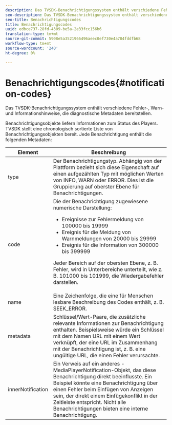 ```yaml
---
description: Das TVSDK-Benachrichtigungssystem enthält verschiedene Fehler-, Warn- und Informationshinweise, die diagnostische Metadaten bereitstellen.
seo-description: Das TVSDK-Benachrichtigungssystem enthält verschiedene Fehler-, Warn- und Informationshinweise, die diagnostische Metadaten bereitstellen.
seo-title: Benachrichtigungscodes
title: Benachrichtigungscodes
uuid: edbce737-28fd-4309-be5a-2e33fcc156b6
translation-type: tm+mt
source-git-commit: 5908e5a3521966496aeec0ef730e4a704fddfb68
workflow-type: tm+mt
source-wordcount: '240'
ht-degree: 0%

---
```



# Benachrichtigungscodes{#notification-codes}

Das TVSDK-Benachrichtigungssystem enthält verschiedene Fehler-, Warn- und Informationshinweise, die diagnostische Metadaten bereitstellen.

Benachrichtigungsobjekte liefern Informationen zum Status des Players. TVSDK stellt eine chronologisch sortierte Liste von Benachrichtigungsobjekten bereit. Jede Benachrichtigung enthält die folgenden Metadaten:

<table frame="all" colsep="1" rowsep="1" id="table_DBA8CACF02DB4AF2B053E560850B49CE"> 
 <thead> 
  <tr rowsep="1"> 
   <th colname="1" class="entry"> Element </th> 
   <th colname="2" class="entry"> Beschreibung </th> 
  </tr> 
 </thead>
 <tbody> 
  <tr rowsep="1"> 
   <td colname="1"><span class="codeph"> type</span> </td> 
   <td colname="2">Der Benachrichtigungstyp. Abhängig von der Plattform bezieht sich diese Eigenschaft auf einen aufgezählten Typ mit möglichen Werten von <span class="codeph"> INFO</span>, <span class="codeph"> WARN</span> oder <span class="codeph"> ERROR</span>. Dies ist die Gruppierung auf oberster Ebene für Benachrichtigungen. </td> 
  </tr> 
  <tr rowsep="1"> 
   <td colname="1"><span class="codeph"> code</span> </td> 
   <td colname="2">Die der Benachrichtigung zugewiesene numerische Darstellung: 
    <ul id="ul_31AB497C6FFA452496DD09B0D78687B9"> 
     <li id="li_53E75022C50246E0982E315D04EFD8B3">Ereignisse zur Fehlermeldung von 100000 bis 19999 </li> 
     <li id="li_11AE91D1325E4F718228E662C9C55F9A">Ereignis für die Meldung von Warnmeldungen von 20000 bis 29999 </li> 
     <li id="li_6D3EA03845294DC2BAD1ACF507639E51">Ereignis für die Information von 300000 bis 399999 </li> 
    </ul> <p>Jeder Bereich auf der obersten Ebene, z. B. Fehler, wird in Unterbereiche unterteilt, wie z. B. 101000 bis 101999, die Wiedergabefehler darstellen. </p> </td> 
  </tr> 
  <tr rowsep="1"> 
   <td colname="1"><span class="codeph"> name</span> </td> 
   <td colname="2">Eine Zeichenfolge, die eine für Menschen lesbare Beschreibung des Codes enthält, z. B. <span class="codeph"> SEEK_ERROR</span>. </td> 
  </tr> 
  <tr rowsep="1"> 
   <td colname="1"><span class="codeph"> metadata</span> </td> 
   <td colname="2">Schlüssel/Wert-Paare, die zusätzliche relevante Informationen zur Benachrichtigung enthalten. Beispielsweise würde ein Schlüssel mit dem Namen <span class="codeph"> URL</span> mit einem Wert verknüpft, der eine URL im Zusammenhang mit der Benachrichtigung ist, z. B. eine ungültige URL, die einen Fehler verursachte. </td> 
  </tr> 
  <tr rowsep="0"> 
   <td colname="1"><span class="codeph"> innerNotification</span> </td> 
   <td colname="2">Ein Verweis auf ein anderes <span class="codeph">-MediaPlayerNotification</span>-Objekt, das diese Benachrichtigung direkt beeinflusste. Ein Beispiel könnte eine Benachrichtigung über einen Fehler beim Einfügen von Anzeigen sein, der direkt einem Einfügekonflikt in der Zeitleiste entspricht. Nicht alle Benachrichtigungen bieten eine interne Benachrichtigung. </td> 
  </tr> 
 </tbody> 
</table>

